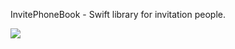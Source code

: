 InvitePhoneBook - Swift library for invitation people.

![](https://github.com/dimpiax/InvitePhoneBook/blob/master/readmeAssets/example.png)